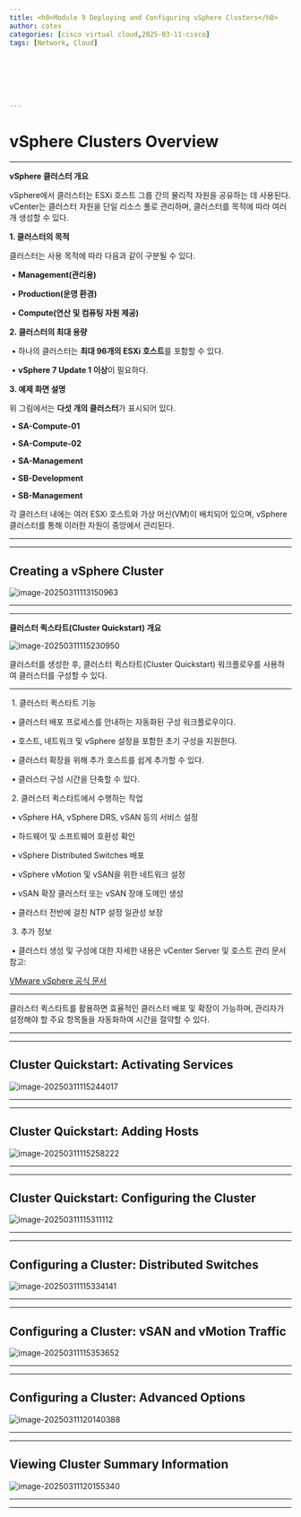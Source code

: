 ```yaml
---
title: <h0>Module 9 Deploying and Configuring vSphere Clusters</h0>
author: cotes   
categories: [cisco virtual cloud,2025-03-11-cisco]
tags: [Network, Cloud]







---
```


# vSphere Clusters Overview

------

**vSphere 클러스터 개요**



vSphere에서 클러스터는 ESXi 호스트 그룹 간의 물리적 자원을 공유하는 데 사용된다. vCenter는 클러스터 자원을 단일 리소스 풀로 관리하며, 클러스터를 목적에 따라 여러 개 생성할 수 있다.



**1. 클러스터의 목적**



클러스터는 사용 목적에 따라 다음과 같이 구분될 수 있다.

​	•	**Management(관리용)**

​	•	**Production(운영 환경)**

​	•	**Compute(연산 및 컴퓨팅 자원 제공)**



**2. 클러스터의 최대 용량**

​	•	하나의 클러스터는 **최대 96개의 ESXi 호스트**를 포함할 수 있다.

​	•	**vSphere 7 Update 1 이상**이 필요하다.



**3. 예제 화면 설명**



위 그림에서는 **다섯 개의 클러스터**가 표시되어 있다.

​	•	**SA-Compute-01**

​	•	**SA-Compute-02**

​	•	**SA-Management**

​	•	**SB-Development**

​	•	**SB-Management**



각 클러스터 내에는 여러 ESXi 호스트와 가상 머신(VM)이 배치되어 있으며, vSphere 클러스터를 통해 이러한 자원이 중앙에서 관리된다.

------

------

## Creating a vSphere Cluster

![image-20250311113150963](/assets/cisco_post_img/9장//image-20250311113150963.png)

------

------

**클러스터 퀵스타트(Cluster Quickstart) 개요**

![image-20250311115230950](../../../assets/cisco_post_img/9장//image-20250311115230950.png)

클러스터를 생성한 후, 클러스터 퀵스타트(Cluster Quickstart) 워크플로우를 사용하여 클러스터를 구성할 수 있다.



------



​	1.	클러스터 퀵스타트 기능

​	•	클러스터 배포 프로세스를 안내하는 자동화된 구성 워크플로우이다.

​	•	호스트, 네트워크 및 vSphere 설정을 포함한 초기 구성을 지원한다.

​	•	클러스터 확장을 위해 추가 호스트를 쉽게 추가할 수 있다.

​	•	클러스터 구성 시간을 단축할 수 있다.

​	2.	클러스터 퀵스타트에서 수행하는 작업

​	•	vSphere HA, vSphere DRS, vSAN 등의 서비스 설정

​	•	하드웨어 및 소프트웨어 호환성 확인

​	•	vSphere Distributed Switches 배포

​	•	vSphere vMotion 및 vSAN을 위한 네트워크 설정

​	•	vSAN 확장 클러스터 또는 vSAN 장애 도메인 생성

​	•	클러스터 전반에 걸친 NTP 설정 일관성 보장

​	3.	추가 정보

​	•	클러스터 생성 및 구성에 대한 자세한 내용은 vCenter Server 및 호스트 관리 문서 참고:

[VMware vSphere 공식 문서](https://docs.vmware.com/en/VMware-vSphere/index.html)



------



클러스터 퀵스타트를 활용하면 효율적인 클러스터 배포 및 확장이 가능하며, 관리자가 설정해야 할 주요 항목들을 자동화하여 시간을 절약할 수 있다.

------

------

## Cluster Quickstart: Activating Services

![image-20250311115244017](../../../assets/cisco_post_img/9장//image-20250311115244017.png)

------

------

## Cluster Quickstart: Adding Hosts

![image-20250311115258222](../../../assets/cisco_post_img/9장//image-20250311115258222.png)

------

------

## Cluster Quickstart: Configuring the Cluster

![image-20250311115311112](../../../assets/cisco_post_img/9장//image-20250311115311112.png)

------

------

## Configuring a Cluster: Distributed Switches

![image-20250311115334141](../../../assets/cisco_post_img/9장//image-20250311115334141.png)

------

------

## Configuring a Cluster: vSAN and vMotion Traffic

![image-20250311115353652](../../../assets/cisco_post_img/9장//image-20250311115353652.png)

------

------

## Configuring a Cluster: Advanced Options

![image-20250311120140388](/assets/cisco_post_img/9장//image-20250311120140388.png)

------

------

## Viewing Cluster Summary Information

![image-20250311120155340](/assets/cisco_post_img/9장//image-20250311120155340.png)

------

------

